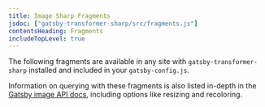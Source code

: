 ```yaml
---
title: Image Sharp Fragments
jsdoc: ["gatsby-transformer-sharp/src/fragments.js"]
contentsHeading: Fragments
includeTopLevel: true
---
```


The following fragments are available in any site with `gatsby-transformer-sharp` installed and included in your `gatsby-config.js`.

Information on querying with these fragments is also listed in-depth in the [Gatsby image API docs](/docs/gatsby-image/), including options like resizing and recoloring.

